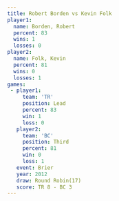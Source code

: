 ```yaml
---
title: Robert Borden vs Kevin Folk
player1:              
  name: Borden, Robert
  percent: 83         
  wins: 1             
  losses: 0           
player2:              
  name: Folk, Kevin   
  percent: 81         
  wins: 0             
  losses: 1           
games:
 - player1:        
     team: 'TR'    
     position: Lead
     percent: 83   
     win: 1        
     loss: 0       
   player2:         
     team: 'BC'     
     position: Third
     percent: 81    
     win: 0         
     loss: 1        
   event: Brier         
   year: 2012           
   draw: Round Robin(17)
   score: TR 8 - BC 3   
---
```

